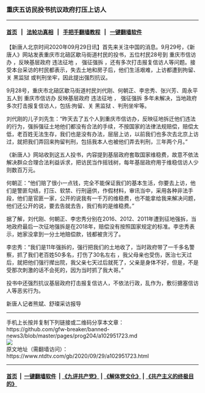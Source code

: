 ### 重庆五访民投书抗议政府打压上访人
------------------------

#### [首页](https://github.com/gfw-breaker/banned-news3/blob/master/README.md) &nbsp;&nbsp;|&nbsp;&nbsp; [法轮功真相](https://github.com/begood0513/basic/blob/master/README.md)  &nbsp;&nbsp;|&nbsp;&nbsp; [手把手翻墙教程](https://github.com/gfw-breaker/guides/wiki)  &nbsp;&nbsp;|&nbsp;&nbsp; [一键翻墙软件](https://github.com/gfw-breaker/nogfw/blob/master/README.md)  



<div><div class="post_content" itemprop="articleBody">
 <p>
  【新唐人北京时间2020年09月29日讯】首先来关注中国的消息。9月29号，《新唐人》网站发表重庆市北碚区歇马街道村民的投书，五位村民28号到
  <ok href="https://www.ntdtv.com/gb/重庆市信访办.htm">
   重庆市信访办
  </ok>
  ，反映基层政府
  <ok href="https://www.ntdtv.com/gb/违法征地.htm">
   违法征地
  </ok>
  ，
  <ok href="https://www.ntdtv.com/gb/强征强拆.htm">
   强征强拆
  </ok>
  ，还有多次打击报复信访人等问题。接受本台采访的村民都表示，失去土地和房子后，他们生活艰难，上访都遭到拘留、关
  <ok href="https://www.ntdtv.com/gb/黑监狱.htm">
   黑监狱
  </ok>
  或判刑坐牢，因此提出强烈抗议。
 </p>
 <p>
  9月28号，重庆市北碚区歇马街道村民刘代刚、何朝正、李忠秀、张兴芳、周永平五人到
  <ok href="https://www.ntdtv.com/gb/重庆市信访办.htm">
   重庆市信访办
  </ok>
  反映基层政府
  <ok href="https://www.ntdtv.com/gb/违法征地.htm">
   违法征地
  </ok>
  ，
  <ok href="https://www.ntdtv.com/gb/强征强拆.htm">
   强征强拆
  </ok>
  多年未解决，当地政府多次打击报复信访人，包括:拘留、关
  <ok href="https://www.ntdtv.com/gb/黑监狱.htm">
   黑监狱
  </ok>
  、判刑坐牢等。
 </p>
 <p>
  刘代刚的儿子刘先生：“昨天去了五个人到重庆市信访办，反映征地拆迁他们违法的行为，强拆强征土地他们都没有合法的手续，不按国家的法律法规赔偿，赔偿太低，老百姓无法生存，我们也是没有办法，层层上访，以前我们也多次去北京上访过，就把我们弄回来拘留判刑，包括我本人也被他们弄去判刑，三年两个月。”
 </p>
 <p>
  《新唐人》网站收到这五人投书，内容提到基层政府套取国家维稳费，故意不依法解决群众合理合法利益诉求，把访民当作摇钱树，每年基层政府用于维稳信访人少则数百万元。
 </p>
 <p>
  何朝正：“他们赔了很小一点钱，完全不能保证我们的基本生活，你要去上访，他们是警匪勾结，打压、软禁、行刑逼供，作假材料，审讯当中，采用各种非法手段，他们是官匪一家，公开的说我有一千万的维稳费，也不能拿给我来解决问题，他们还公开的说，要去告就去告，我们有的是维稳费。”
 </p>
 <p>
  据了解，刘代刚、何朝正、李忠秀分别在2016、2012、2011年遭到征地强拆，当地政府最后一次征地强拆是在2018年，赔偿没有按照国家规定的标准。李忠秀表示，她家没拿到一分土地赔偿款，钱都被贪污了。
 </p>
 <p>
  李忠秀：“我们是11年强拆的，强行把我们的土地收了，当时政府带了一千多名警察，抓了我们老百姓50多名，打伤了30名左右 ，我父母亲也受伤，医治七天过后，就把他们强行撵出院，我父亲七天过后就死了，父亲是身体不好，但是，不是受那次刺激的话不会死的，因为当时抓了我大哥。”
 </p>
 <p>
  投书中还强烈抗议基层政府打击报复信访人，不依法行政，乱作为，敷衍搪塞信访人等恶劣行为。
 </p>
 <p>
  新唐人记者熊斌、舒璨采访报导
 </p>
 <div class="single_ad">
 </div>
</div>
</div>
<hr/>
手机上长按并复制下列链接或二维码分享本文章：<br/>
https://github.com/gfw-breaker/banned-news3/blob/master/pages/prog204/a102951723.md <br/>
<a href='https://github.com/gfw-breaker/banned-news3/blob/master/pages/prog204/a102951723.md'><img src='https://github.com/gfw-breaker/banned-news3/blob/master/pages/prog204/a102951723.md.png'/></a> <br/>
原文地址（需翻墙访问）：https://www.ntdtv.com/gb/2020/09/29/a102951723.html


------------------------
#### [首页](https://github.com/gfw-breaker/banned-news3/blob/master/README.md) &nbsp;|&nbsp; [一键翻墙软件](https://github.com/gfw-breaker/nogfw/blob/master/README.md) &nbsp;| [《九评共产党》](https://github.com/gfw-breaker/9ping.md/blob/master/README.md#九评之一评共产党是什么) | [《解体党文化》](https://github.com/gfw-breaker/jtdwh.md/blob/master/README.md) | [《共产主义的终极目的》](https://github.com/gfw-breaker/gczydzjmd.md/blob/master/README.md)


<img src='http://gfw-breaker.win/banned-news3/pages/prog204/a102951723.md' width='0px' height='0px'/>